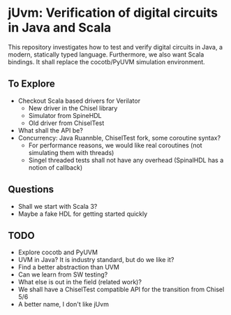 # jUvm: Verification of digital circuits in Java and Scala

This repository investigates how to test and verify digital circuits in Java, a modern, statically typed language.
Furthermore, we also want Scala bindings.
It shall replace the cocotb/PyUVM simulation environment. 

## To Explore

 * Checkout Scala based drivers for Verilator
   - New driver in the Chisel library
   - Simulator from SpineHDL
   - Old driver from ChiselTest
 * What shall the API be?
 * Concurrency: Java Ruannble, ChiselTest fork, some coroutine syntax?
   - For performance reasons, we would like real coroutines (not simulating them with threads)
   - Singel threaded tests shall not have any overhead (SpinalHDL has a notion of callback)

## Questions

 * Shall we start with Scala 3?
 * Maybe a fake HDL for getting started quickly

## TODO

 * Explore cocotb and PyUVM
 * UVM in Java? It is industry standard, but do we like it?
 * Find a better abstraction than UVM
 * Can we learn from SW testing?
 * What else is out in the field (related work)?
 * We shall have a ChiselTest compatible API for the transition from Chisel 5/6
 * A better name, I don't like jUvm
